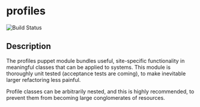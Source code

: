 # profiles
![Build Status](https://github.com/cultuurnet/puppet-profiles/actions/workflows/ci.yml/badge.svg)

## Description

The profiles puppet module bundles useful, site-specific functionality in
meaningful classes that can be applied to systems.
This module is thoroughly unit tested (acceptance tests are coming), to make
inevitable larger refactoring less painful.

Profile classes can be arbitrarily nested, and this is highly recommended, to
prevent them from becoming large conglomerates of resources.
